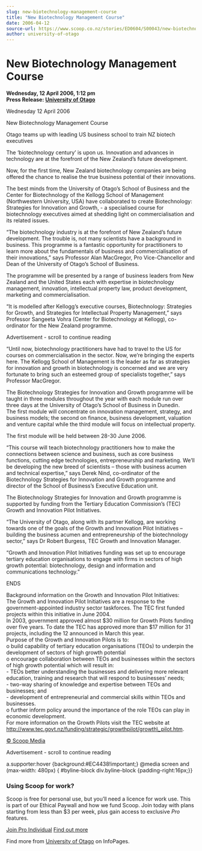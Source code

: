 ```yaml
---
slug: new-biotechnology-management-course
title: "New Biotechnology Management Course"
date: 2006-04-12
source-url: https://www.scoop.co.nz/stories/ED0604/S00043/new-biotechnology-management-course.htm
author: university-of-otago
---
```

New Biotechnology Management Course
===================================

**Wednesday, 12 April 2006, 1:12 pm**  
**Press Release: [University of Otago](https://info.scoop.co.nz/University_of_Otago)**

Wednesday 12 April 2006

New Biotechnology Management Course

Otago teams up with leading US business school to train NZ biotech executives

The ‘biotechnology century’ is upon us. Innovation and advances in technology are at the forefront of the New Zealand’s future development.

Now, for the first time, New Zealand biotechnology companies are being offered the chance to realise the true business potential of their innovations.

The best minds from the University of Otago’s School of Business and the Center for Biotechnology of the Kellogg School of Management (Northwestern University, USA) have collaborated to create Biotechnology: Strategies for Innovation and Growth, - a specialised course for biotechnology executives aimed at shedding light on commercialisation and its related issues.

“The biotechnology industry is at the forefront of New Zealand’s future development. The trouble is, not many scientists have a background in business. This programme is a fantastic opportunity for practitioners to learn more about the fundamentals of business and commercialisation of their innovations,” says Professor Alan MacGregor, Pro Vice-Chancellor and Dean of the University of Otago’s School of Business.

The programme will be presented by a range of business leaders from New Zealand and the United States each with expertise in biotechnology management, innovation, intellectual property law, product development, marketing and commercialisation.

“It is modelled after Kellogg’s executive courses, Biotechnology: Strategies for Growth, and Strategies for Intellectual Property Management,” says Professor Sangeeta Vohra (Center for Biotechnology at Kellogg), co-ordinator for the New Zealand programme.

Advertisement - scroll to continue reading





“Until now, biotechnology practitioners have had to travel to the US for courses on commercialisation in the sector. Now, we’re bringing the experts here. The Kellogg School of Management is the leader as far as strategies for innovation and growth in biotechnology is concerned and we are very fortunate to bring such an esteemed group of specialists together,” says Professor MacGregor.

The Biotechnology Strategies for Innovation and Growth programme will be taught in three modules throughout the year with each module run over three days at the University of Otago’s School of Business in Dunedin.  
The first module will concentrate on innovation management, strategy, and business models; the second on finance, business development, valuation and venture capital while the third module will focus on intellectual property.

The first module will be held between 28-30 June 2006.

“This course will teach biotechnology practitioners how to make the connections between science and business, such as core business functions, cutting edge technologies, entrepreneurship and marketing. We’ll be developing the new breed of scientists – those with business acumen and technical expertise,” says Derek Nind, co-ordinator of the Biotechnology Strategies for Innovation and Growth programme and director of the School of Business’s Executive Education unit.

The Biotechnology Strategies for Innovation and Growth programme is supported by funding from the Tertiary Education Commission’s (TEC) Growth and Innovation Pilot Initiatives.

“The University of Otago, along with its partner Kellogg, are working towards one of the goals of the Growth and Innovation Pilot Initiatives – building the business acumen and entrepreneurship of the biotechnology sector,” says Dr Robert Burgess, TEC Growth and Innovation Manager.

“Growth and Innovation Pilot Initiatives funding was set up to encourage tertiary education organisations to engage with firms in sectors of high growth potential: biotechnology, design and information and communications technology.”

  
ENDS

  
Background information on the Growth and Innovation Pilot Initiatives:  
The Growth and Innovation Pilot Initiatives are a response to the government-appointed industry sector taskforces. The TEC first funded projects within this initiative in June 2004.  
In 2003, government approved almost $30 million for Growth Pilots funding over five years. To date the TEC has approved more than $17 million for 31 projects, including the 12 announced in March this year.  
Purpose of the Growth and Innovation Pilots is to:  
o build capability of tertiary education organisations (TEOs) to underpin the development of sectors of high growth potential  
o encourage collaboration between TEOs and businesses within the sectors of high growth potential which will result in:  
\- TEOs better understanding the businesses and delivering more relevant education, training and research that will respond to businesses’ needs;  
\- two-way sharing of knowledge and expertise between TEOs and businesses; and  
\- development of entrepreneurial and commercial skills within TEOs and businesses.  
o further inform policy around the importance of the role TEOs can play in economic development.  
For more information on the Growth Pilots visit the TEC website at http://www.tec.govt.nz/funding/strategic/growthpilot/growth\_pilot.htm.

[© Scoop Media](http://www.scoop.co.nz/about/terms.html)  

Advertisement - scroll to continue reading



a.supporter:hover {background:#EC4438!important;} @media screen and (max-width: 480px) { #byline-block div.byline-block {padding-right:16px;}}

### Using Scoop for work?

Scoop is free for personal use, but you’ll need a licence for work use. This is part of our Ethical Paywall and how we fund Scoop. Join today with plans starting from less than $3 per week, plus gain access to exclusive _Pro_ features.  
  
[Join Pro Individual](https://pro.scoop.co.nz/Individual/?from=ProIn24) [Find out more](https://pro.scoop.co.nz/using-scoop-for-work/?from=ProIn24)

Find more from [University of Otago](https://info.scoop.co.nz/University_of_Otago) on InfoPages.